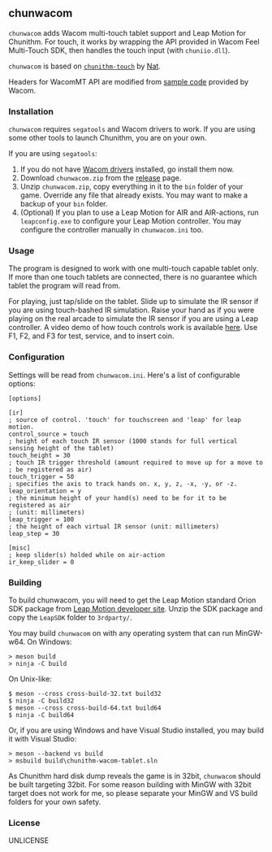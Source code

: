 chunwacom
---

`chunwacom` adds Wacom multi-touch tablet support and Leap Motion for Chunithm. For touch, it works by wrapping the API provided in Wacom Feel Multi-Touch SDK, then handles the touch input (with `chuniio.dll`).

`chunwacom` is based on [`chunithm-touch`](https://github.com/Nat-Lab/chunithm-touch) by [Nat](https://github.com/magicnat).

Headers for WacomMT API are modified from [sample code](https://github.com/Wacom-Developer/wacom-device-kit-windows) provided by Wacom.

### Installation

`chunwacom` requires `segatools` and Wacom drivers to work. If you are using some other tools to launch Chunithm, you are on your own.

If you are using `segatools`:

1. If you do not have [Wacom drivers](https://www.wacom.com/support/product-support/drivers) installed, go install them now.
2. Download `chunwacom.zip` from the [release](https://github.com/Joch2520/chunwacom/releases) page.
3. Unzip `chunwacom.zip`, copy everything in it to the `bin` folder of your game. Override any file that already exists. You may want to make a backup of your `bin` folder.
4. (Optional) If you plan to use a Leap Motion for AIR and AIR-actions, run `leapconfig.exe` to configure your Leap Motion controller. You may configure the controller manually in `chunwacom.ini` too.

### Usage

The program is designed to work with one multi-touch capable tablet only. If more than one touch tablets are connected, there is no guarantee which tablet the program will read from.

For playing, just tap/slide on the tablet. Slide up to simulate the IR sensor if you are using touch-bashed IR simulation. Raise your hand as if you were playing on the real arcade to simulate the IR sensor if you are using a Leap controller. A video demo of how touch controls work is available [here](https://youtu.be/Uknwet_-wWw). Use F1, F2, and F3 for test, service, and to insert coin.

### Configuration

Settings will be read from `chunwacom.ini`. Here's a list of configurable options:

```
[options]

[ir]
; source of control. 'touch' for touchscreen and 'leap' for leap motion.
control_source = touch
; height of each touch IR sensor (1000 stands for full vertical sensing height of the tablet)
touch_height = 30
; touch IR trigger threshold (amount required to move up for a move to
; be registered as air)
touch_trigger = 50
; specifies the axis to track hands on. x, y, z, -x, -y, or -z.
leap_orientation = y
; the minimum height of your hand(s) need to be for it to be registered as air
; (unit: millimeters)
leap_trigger = 100
; the height of each virtual IR sensor (unit: millimeters)
leap_step = 30

[misc]
; keep slider(s) holded while on air-action
ir_keep_slider = 0
```

### Building

To build chunwacom, you will need to get the Leap Motion standard Orion SDK package from [Leap Motion developer site](http://developer.leapmotion.com). Unzip the SDK package and copy the `LeapSDK` folder to `3rdparty/`.

You may build `chunwacom` on with any operating system that can run MinGW-w64. On Windows:

```
> meson build
> ninja -C build
```

On Unix-like:

```
$ meson --cross cross-build-32.txt build32
$ ninja -C build32
$ meson --cross cross-build-64.txt build64
$ ninja -C build64
```

Or, if you are using Windows and have Visual Studio installed, you may build it with Visual Studio:

```
> meson --backend vs build
> msbuild build\chunithm-wacom-tablet.sln
```

As Chunithm hard disk dump reveals the game is in 32bit, `chunwacom` should be built targeting 32bit. For some reason building with MinGW with 32bit target does not work for me, so please separate your MinGW and VS build folders for your own safety.

### License
UNLICENSE
